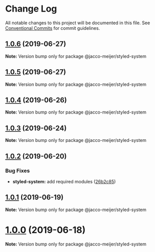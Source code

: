# Change Log

All notable changes to this project will be documented in this file.
See [Conventional Commits](https://conventionalcommits.org) for commit guidelines.

## [1.0.6](https://github.com/jaccomeijer/wheelroom/compare/@jacco-meijer/styled-system@1.0.5...@jacco-meijer/styled-system@1.0.6) (2019-06-27)

**Note:** Version bump only for package @jacco-meijer/styled-system





## [1.0.5](https://github.com/jaccomeijer/wheelroom/compare/@jacco-meijer/styled-system@1.0.4...@jacco-meijer/styled-system@1.0.5) (2019-06-27)

**Note:** Version bump only for package @jacco-meijer/styled-system





## [1.0.4](https://github.com/jaccomeijer/wheelroom/compare/@jacco-meijer/styled-system@1.0.3...@jacco-meijer/styled-system@1.0.4) (2019-06-26)

**Note:** Version bump only for package @jacco-meijer/styled-system





## [1.0.3](https://github.com/jaccomeijer/wheelroom/compare/@jacco-meijer/styled-system@1.0.2...@jacco-meijer/styled-system@1.0.3) (2019-06-24)

**Note:** Version bump only for package @jacco-meijer/styled-system





## [1.0.2](https://github.com/jaccomeijer/wheelroom/compare/@jacco-meijer/styled-system@1.0.1...@jacco-meijer/styled-system@1.0.2) (2019-06-20)


### Bug Fixes

* **styled-system:** add required modules ([26b2c85](https://github.com/jaccomeijer/wheelroom/commit/26b2c85))





## [1.0.1](https://github.com/jaccomeijer/wheelroom/compare/@jacco-meijer/styled-system@1.0.0...@jacco-meijer/styled-system@1.0.1) (2019-06-19)

**Note:** Version bump only for package @jacco-meijer/styled-system





# [1.0.0](https://github.com/jaccomeijer/wheelroom/compare/@jacco-meijer/styled-system@0.1.3...@jacco-meijer/styled-system@1.0.0) (2019-06-18)

**Note:** Version bump only for package @jacco-meijer/styled-system
